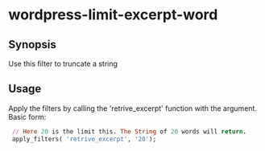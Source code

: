 # wordpress-limit-excerpt-word

## Synopsis
Use this filter to truncate a string

Usage
-----
Apply the filters by calling the 'retrive_excerpt' function with the argument.
Basic form:

```ruby
 // Here 20 is the limit this. The String of 20 words will return.
 apply_filters( 'retrive_excerpt', '20'); 
```

